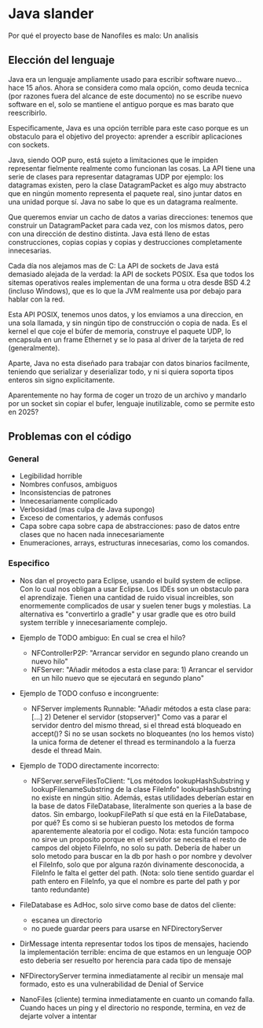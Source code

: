 # Java slander

Por qué el proyecto base de Nanofiles es malo: Un analisis

## Elección del lenguaje

Java era un lenguaje ampliamente usado para escribir software nuevo... hace 15
años. Ahora se considera como mala opción, como deuda tecnica (por razones fuera
del alcance de este documento) no se escribe nuevo software en el, solo
se mantiene el antiguo porque es mas barato que reescribirlo.

Especificamente, Java es una opción terrible para este caso porque es un
obstaculo para el objetivo del proyecto: aprender a escribir aplicaciones con
sockets.

Java, siendo OOP puro, está sujeto a limitaciones que le impiden representar fielmente
realmente como funcionan las cosas. La API tiene una serie de clases para representar
datagramas UDP por ejemplo: los datagramas existen, pero la clase DatagramPacket
es algo muy abstracto que en ningún momento representa el paquete real, sino juntar
datos en una unidad porque sí. Java no sabe lo que es un datagrama realmente.

Que queremos enviar un cacho de datos a varias direcciones: tenemos que construir
un DatagramPacket para cada vez, con los mismos datos, pero con una dirección de
destino distinta. Java está lleno de estas construcciones, copias copias y copias
y destrucciones completamente innecesarias.

Cada día nos alejamos mas de C: La API de sockets de Java está demasiado alejada
de la verdad: la API de sockets POSIX. Esa que todos los sitemas operativos reales
implementan de una forma u otra desde BSD 4.2 (incluso Windows), que es lo que la
JVM realmente usa por debajo para hablar con la red.

Esta API POSIX, tenemos unos datos, y los enviamos a una direccion, en una sola
llamada, y sin ningún tipo de construcción o copia de nada. Es el kernel el que
coje el búfer de memoria, construye el paquete UDP, lo encapsula en un frame Ethernet
y se lo pasa al driver de la tarjeta de red (generalmente).

Aparte, Java no esta diseñado para trabajar con datos binarios facilmente, teniendo
que serializar y deserializar todo, y ni si quiera soporta tipos enteros sin signo
explicitamente.

Aparentemente no hay forma de coger un trozo de un archivo y mandarlo por un socket
sin copiar el bufer, lenguaje inutilizable, como se permite esto en 2025?

## Problemas con el código

### General

- Legibilidad horrible
- Nombres confusos, ambiguos
- Inconsistencias de patrones
- Innecesariamente complicado
- Verbosidad (mas culpa de Java supongo)
- Exceso de comentarios, y además confusos
- Capa sobre capa sobre capa de abstracciones: paso de datos entre clases que
  no hacen nada innecesariamente
- Enumeraciones, arrays, estructuras innecesarias, como los comandos.

### Especifico

- Nos dan el proyecto para Eclipse, usando el build system de eclipse. Con lo
  cual nos obligan a usar Eclipse. Los IDEs son un obstaculo para el aprendizaje.
  Tienen una cantidad de ruido visual increibles, son enormemente complicados de usar
  y suelen tener bugs y molestias.
  La alternativa es "convertirlo a gradle" y usar gradle que es otro build system
  terrible y innecesariamente complejo.

- Ejemplo de TODO ambiguo: En cual se crea el hilo?
    - NFControllerP2P: "Arrancar servidor en segundo plano creando un nuevo hilo"
    - NFServer: "Añadir métodos a esta clase para: 1) Arrancar el servidor en
      un hilo nuevo que se ejecutará en segundo plano"

- Ejemplo de TODO confuso e incongruente:
    - NFServer implements Runnable: "Añadir métodos a esta clase para: [...] 2) Detener el servidor (stopserver)"
    Como vas a parar el servidor dentro del mismo thread, si el thread está bloqueado en accept()?
    Si no se usan sockets no bloqueantes (no los hemos visto) la unica forma de detener
    el thread es terminandolo a la fuerza desde el thread Main.

- Ejemplo de TODO directamente incorrecto:
    - NFServer.serveFilesToClient: "Los métodos lookupHashSubstring y lookupFilenameSubstring de la clase FileInfo"
    lookupHashSubstring no existe en ningún sitio.
    Además, estas utilidades deberían estar en la base de datos FileDatabase, literalmente son queries a la base de datos.
    Sin embargo, lookupFilePath sí que está en la FileDatabase, por qué? Es como si se hubieran puesto los metodos
    de forma aparentemente aleatoria por el codigo.
    Nota: esta función tampoco no sirve un proposito porque en el servidor se necesita el resto de campos
    del objeto FileInfo, no solo su path. Debería de haber un solo metodo para buscar en la db por hash o por nombre y devolver
    el FileInfo, solo que por alguna razón divinamente desconocida, a FileInfo le falta el getter del path.
    (Nota: solo tiene sentido guardar el path entero en FileInfo, ya que el nombre es parte del path y por tanto redundante)

- FileDatabase es AdHoc, solo sirve como base de datos del cliente:
    - escanea un directorio
    - no puede guardar peers para usarse en NFDirectoryServer

- DirMessage intenta representar todos los tipos de mensajes, haciendo la 
  implementación terrible: encima de que estamos en un lenguaje OOP esto 
  deberia ser resuelto por herencia para cada tipo de mensaje

- NFDirectoryServer termina inmediatamente al recibir un mensaje mal formado,
  esto es una vulnerabilidad de Denial of Service

- NanoFiles (cliente) termina inmediatamente en cuanto un comando falla.
  Cuando haces un ping y el directorio no responde, termina, en vez de dejarte
  volver a intentar

